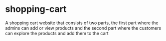 # shopping-cart
A shopping cart website that consists of two parts, the first part where the admins can add or view products and the second part where the customers can explore the products and add them to the cart
